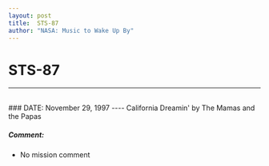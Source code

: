 ```yaml
---
layout: post
title:  STS-87
author: "NASA: Music to Wake Up By"
---
```


# STS-87
----
<br/>
### DATE: November 29, 1997
----
California Dreamin' by The Mamas and the Papas

##### Comment:
* No mission comment
